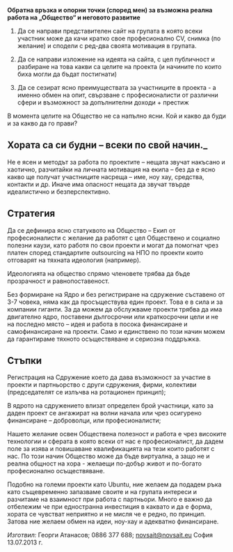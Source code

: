 **Обратна връзка и опорни точки (според мен) за възможна реална работа на „Общество“ и неговото развитие**

1. Да се направи представителен сайт на групата в която всеки участник може да качи кратко свое професионално CV, снимка (по желание) и сподели с ред-два своята мотивация в групата.

2. Да се направи изложение на идеята на сайта, с цел публичност и разбиране на това какви са целите на проекта (и начините по които биха могли да бъдат постигнати)

3. Да се сезират ясно преимуществата за участниците в проекта - а именно обмен на опит, свързване с професионалисти от различни сфери и възможност за допълнителни доходи + престиж

В момента целите на Общество не са напълно ясни. Кой и какво да буди и за какво да го прави?

## Хората са си будни – всеки по свой начин._

Не е ясен и методът за работа по проектите – нещата звучат накъсано и хаотично, разчитайки на личната мотивация на екипа – без да е ясно какво ще получат участниците насреща – име, ноу хау, средства, контакти и др. Иначе има опасност нещата да звучат твърде идеалистично и безперспективно.

## Стратегия

Да се дефинира ясно статуквото на Общество – Екип от професионалисти с желание да работят с цел Обществено и социално полезни каузи, като работя по свои проекти и могат да помогнат чрез платен според стандартите outsourcing на НПО по проекти които отговарят на тяхната идеология (например).

Идеологията на общество спрямо членовете трябва да бъде прозрачност и равнопоставеност.

Без формиране на Ядро и без регистриране на сдружение съставено от 3-7 човека, няма как да просъществува един проект. Това е в сила и за компании гиганти. За да можем да обслужваме проекти трябва да има двигателно ядро, поставени дългосрочни или краткосрочни цели и не на последно място – идея и работа в посока финансиране и самофинансиране на проекти. Само и единствено по този начин можем да гарантираме тяхното осъществяване и сериозна поддръжка. 

## Стъпки

Регистрация на Сдружение което да дава възможност за участие в проекти и партньорство с други сдружения, фирми, колективи (председателят се излъчва на ротационен принцип);

В ядрото на сдружението влизат определен брой участници, като за даден проект се ангажират на волни начала или чрез осигурено финансиране – доброволци, или професионалисти;

Нашето желание освен Обществена полезност и работа е чрез високите технологии и сферата в която всеки от нас е професионалист, да дадем поле за изява и повишаване квалификацията на тези които работят с нас. По този начин Общество може да бъде виртуална, а защо не и реална общност на хора - желаещи по-добър живот и по-богато професионално осъществяване. 

Подобно на големи проекти като Ubuntu, ние желаем да подадем ръка като същевременно запазваме своите и на групата интереси и разчитаме на взаимност при работа с партньори. Много е важно да отбележим че при едностранна инвестиция в каквато и да е форма, хората се чувстват неприятно и не мисля че е редно, по принцип. Затова ние желаем обмен на идеи, ноу-хау и адекватно финансиране.

_Изготвил:_ Георги Атанасов; 0886 377 688; novsait@novsait.eu София 13.07.2013 г.

